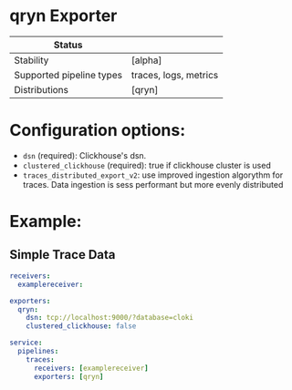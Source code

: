 # qryn Exporter

| Status                   |                       |
| ------------------------ |-----------------------|
| Stability                | [alpha]               |
| Supported pipeline types | traces, logs, metrics |
| Distributions            | [qryn]                |


# Configuration options:

- `dsn` (required): Clickhouse's dsn.
- `clustered_clickhouse` (required): true if clickhouse cluster is used
- `traces_distributed_export_v2`: use improved ingestion algorythm for traces. Data ingestion is sess performant but more evenly distributed 

# Example:
## Simple Trace Data

```yaml
receivers:
  examplereceiver:

exporters:
  qryn:
    dsn: tcp://localhost:9000/?database=cloki
    clustered_clickhouse: false

service:
  pipelines:
    traces:
      receivers: [examplereceiver]
      exporters: [qryn]
```

[beta]:https://github.com/open-telemetry/opentelemetry-collector#beta
[contrib]:https://github.com/open-telemetry/opentelemetry-collector-releases/tree/main/distributions/otelcol-contrib
